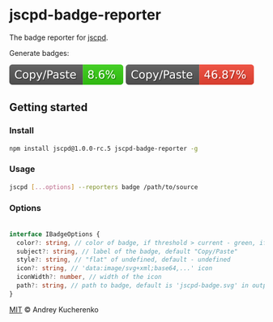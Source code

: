 # jscpd-badge-reporter

The badge reporter for [jscpd](https://github.com/kucherenko/jscpd).

Generate badges:

![jscpd-badge-green](badges/jscpd-badge-green.svg)
![jscpd-badge-green](badges/jscpd-badge-red.svg)

## Getting started

### Install

```bash
npm install jscpd@1.0.0-rc.5 jscpd-badge-reporter -g
```

### Usage

```bash
jscpd [...options] --reporters badge /path/to/source
```

### Options

```typescript

interface IBadgeOptions {
  color?: string, // color of badge, if threshold > current - green, if  threshold < current - red, no threshold provided - grey
  subject?: string, // label of the badge, default "Copy/Paste" 
  style?: string, // "flat" of undefined, default - undefined
  icon?: string, // 'data:image/svg+xml;base64,...' icon
  iconWidth?: number, // width of the icon
  path?: string, // path to badge, default is 'jscpd-badge.svg' in output folder
}

```

[MIT](LICENSE) © Andrey Kucherenko